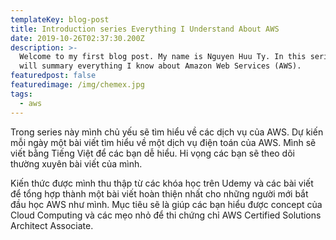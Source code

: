 ```yaml
---
templateKey: blog-post
title: Introduction series Everything I Understand About AWS
date: 2019-10-26T02:37:30.200Z
description: >-
  Welcome to my first blog post. My name is Nguyen Huu Ty. In this series, I
  will summary everything I know about Amazon Web Services (AWS).
featuredpost: false
featuredimage: /img/chemex.jpg
tags:
  - aws
---
```

Trong series này mình chủ yếu sẽ tìm hiểu về các dịch vụ của AWS. Dự kiến mỗi ngày một bài viết tìm hiểu về một dịch vụ điện toán của AWS. Mình sẽ viết bằng Tiếng Việt để các bạn dễ hiểu. Hi vọng các bạn sẽ theo dõi thường xuyên bài viết của mình.

Kiến thức được mình thu thập từ các khóa học trên Udemy và các bài viết để tổng hợp thành một bài viết hoàn thiện nhất cho những người mới bắt đầu học AWS như mình. Mục tiêu sẽ là giúp các bạn hiểu được concept của Cloud Computing và các mẹo nhỏ để thi chứng chỉ AWS Certified Solutions Architect Associate.
